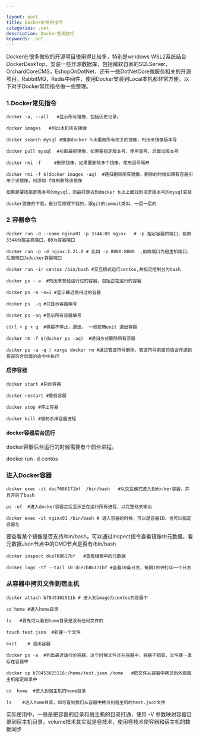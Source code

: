 ```yaml
---

layout: post
title: Docker的常用指令
categories: .net
description: Docker使用技巧
keywords: .net
---
```

Docker在很多微软的开源项目使用得比较多，特别是windows WSL2系统结合DockerDeskTop，安装一些开源数据库，包括微软自家的SQLServer，OrchardCoreCMS，EshopOnDotNet，还有一些DotNetCore微服务相关的开源项目，RabbitMQ，Redis中间件，使用Docker安装到Local本机都非常方便。以下对于Docker常用指令做一些整理。

### 1.Docker常见指令

`docker -a, --all   #显示所有镜像，包括历史记录。`

`docker images   #列出本机所有镜像`

`docker search mysql #搜索docker hub里面所有相关的镜像，列出来镜像版本号`

`docker pull mysql  #拉取最新镜像，如果要指定版本号，使用冒号，后面加版本号`

`docker rmi -f     #删除镜像，如果要删除多个镜像，使用逗号隔开`

`docker rmi -f $(docker images -aq)  #递归删除所有镜像，删除的时候如果有容器引用了该镜像，则添加-f强制删除该镜像`

`如果是要找指定版本号的mysql，则最好是去到docker hub上面找到指定版本号的mysql安装`

`docker镜像的下载，是分层原理下载的，跟git的commit类似，一层一层的`

### 2.容器命令

`docker run -d --name nginx01 -p 3344:80 nginx   # -p 指定容器的端口，前面3344为宿主机端口，80为容器端口`

`docker run -p -d nginx:1.21.0 # 比如 -p 8080:8080  ,前面端口为宿主机端口，后面端口为docker容器端口`

`docker run -ir centos /bin/bash #交互模式运行centos,并指定控制台为bash`

`docker ps - a  #列出来曾经运行过的容器，包括正在运行的容器`

`docker ps -a -n=1 #显示最近使用过的容器`

`docker ps  -q #只显示容器编号`

`docker ps -aq #显示所有容器编号`

`ctrl + p + q  #容器不停止，退出， 一般使用exit 退出容器`

`docker rm -f $(docker ps -aq)  #递归方式删除所有容器`

`docker ps -a -q | xargs docker rm #通过管道符号删除，管道符号前面的值会传递到管道符合后面的命令中执行`

#### 启停容器

`docker start #启动容器`

`docker restart #重启容器`

`docker stop #停止容器`

`docker kill #强制杀掉容器进程`

#### docker容器后台运行

docker容器后台运行的时候需要有个前台进程。

docker run -d centos

### 进入Docker容器

`docker exec -it dec7686171bf  /bin/bash   #以交互模式进入到docker容器，并且开启了bash`

`ps -ef  #进入docker容器之后显示正在运行所有进程，以完整格式输出`

`docker exec -it nginx01 /bin/bash # 进入容器的时候，可以是容器ID，也可以指定容器名`


要查看某个镜像是否支持/bin/bash，可以通过inspect指令查看镜像中元数据，看元数据Json节点中的CMD节点是否有/bin/bash


`docker inspect dce768617bf   #查看镜像中的元数据`

`docker logs -tf --tail 10 dce7b86171bf #查看10条日志，每隔1秒钟打印一个日志`

### 从容器中拷贝文件到宿主机

`docker attach b7845302511b # 进入到image为centos的容器中`

`cd home #进入home目录`

`ls   #首先可以看到home目录是没有任何文件的`

`touch test.json  #新建一个文件`

`exit    # 退出容器`

`docker ps -a  #列出最近运行的容器，这个时候文件还在容器中，容器不销毁，文件就一直存在容器中`

`docker cp b78453025116:/home/test.json /home   #把文件从容器中拷贝到外面宿主机指定目录中`

`cd  home  #进入到宿主机的home目录`

`ls    #进入home目录，即可看到我们从容器中拷贝到宿主机的test.json文件`

实际使用中，一般是把容器的目录和宿主机的目录打通，使用 -V 参数映射容器目录到宿主机目录，volume技术其实就是卷技术，使用卷技术使容器和宿主机的数据同步







